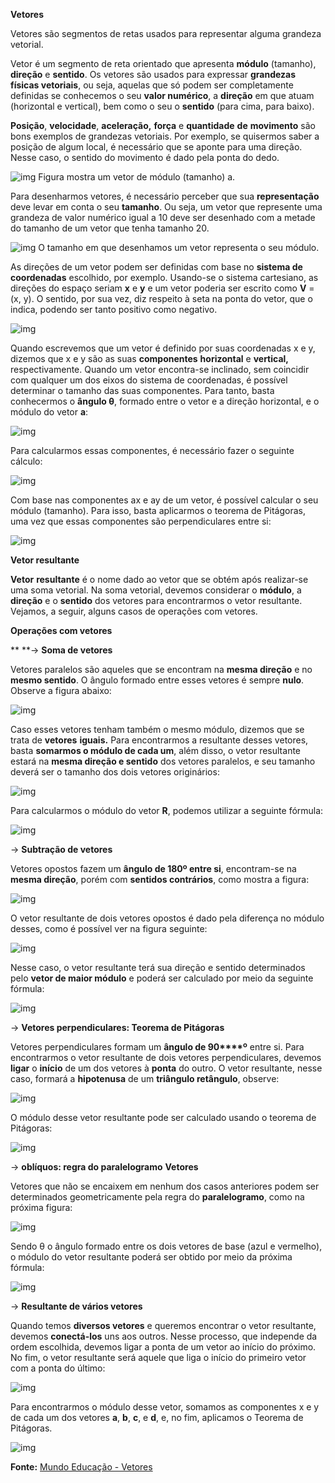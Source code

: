 **Vetores**

Vetores são segmentos de retas usados para representar alguma grandeza vetorial. 

Vetor é um segmento de reta orientado que apresenta **módulo** (tamanho), **direção** e **sentido**. Os vetores são usados para expressar **grandezas físicas vetoriais**, ou seja, aquelas que só podem ser completamente definidas se conhecemos o seu **valor numérico**, a **direção** em que atuam (horizontal e vertical), bem como o seu o **sentido** (para cima, para baixo).

**Posição**, **velocidade**, **aceleração,** **força** e **quantidade** **de** **movimento** são bons exemplos de grandezas vetoriais. Por exemplo, se quisermos saber a posição de algum local, é necessário que se aponte para uma direção. Nesse caso, o sentido do movimento é dado pela ponta do dedo.

![img](https://static.planejativo.com/uploads/novas/32cae66011b673159734ed1e2dbe0d7e.jpg)
Figura mostra um vetor de módulo (tamanho) a.

Para desenharmos vetores, é necessário perceber que sua **representação** deve levar em conta o seu **tamanho**. Ou seja, um vetor que represente uma grandeza de valor numérico igual a 10 deve ser desenhado com a metade do tamanho de um vetor que tenha tamanho 20.

![img](https://static.planejativo.com/uploads/novas/bd5933393e7b7e614d7715341c298cff.jpg)
O tamanho em que desenhamos um vetor representa o seu módulo.

As direções de um vetor podem ser definidas com base no **sistema de coordenadas** escolhido, por exemplo. Usando-se o sistema cartesiano, as direções do espaço seriam **x** e **y** e um vetor poderia ser escrito como **V** = (x, y). O sentido, por sua vez, diz respeito à seta na ponta do vetor, que o indica, podendo ser tanto positivo como negativo.

![img](https://static.planejativo.com/uploads/novas/383304a217a98db94bb779fc291147a4.jpg)

Quando escrevemos que um vetor é definido por suas coordenadas x e y, dizemos que x e y são as suas **componentes** **horizontal** e **vertical,** respectivamente. Quando um vetor encontra-se inclinado, sem coincidir com qualquer um dos eixos do sistema de coordenadas, é possível determinar o tamanho das suas componentes. Para tanto, basta conhecermos o **ângulo θ**, formado entre o vetor e a direção horizontal, e o módulo do vetor **a**:

![img](https://static.planejativo.com/uploads/novas/3d487c9f4f487cd49254efc41fda734f.jpg)

Para calcularmos essas componentes, é necessário fazer o seguinte cálculo:

![img](https://static.planejativo.com/uploads/novas/e4e71b43754957a6cbfdf103a3027520.jpg)

Com base nas componentes ax e ay de um vetor, é possível calcular o seu módulo (tamanho). Para isso, basta aplicarmos o teorema de Pitágoras, uma vez que essas componentes são perpendiculares entre si:

![img](https://static.planejativo.com/uploads/novas/79460d52562f73961b5d9f4f497d819f.jpg)

**Vetor resultante**

**Vetor** **resultante** é o nome dado ao vetor que se obtém após realizar-se uma soma vetorial. Na soma vetorial, devemos considerar o **módulo**, a **direção** e o **sentido** dos vetores para encontrarmos o vetor resultante. Vejamos, a seguir, alguns casos de operações com vetores.

**Operações com vetores**

**
**→ **Soma de vetores**

Vetores paralelos são aqueles que se encontram na **mesma direção** e no **mesmo sentido**. O ângulo formado entre esses vetores é sempre **nulo**. Observe a figura abaixo:

![img](https://static.planejativo.com/uploads/novas/b5aff8524fbdf01a84ace56217df85f9.jpg)

Caso esses vetores tenham também o mesmo módulo, dizemos que se trata de **vetores** **iguais.** Para encontrarmos a resultante desses vetores, basta **somarmos o módulo de cada um**, além disso, o vetor resultante estará na **mesma direção e sentido** dos vetores paralelos, e seu tamanho deverá ser o tamanho dos dois vetores originários:

![img](https://static.planejativo.com/uploads/novas/562ec098b74104ed4425e6ac756bd94e.jpg)

Para calcularmos o módulo do vetor **R**, podemos utilizar a seguinte fórmula:

![img](https://static.planejativo.com/uploads/novas/55225c47c3a114b9325c522ecef564e2.jpg)

→ **Subtração de vetores**

Vetores opostos fazem um **ângulo de 180º entre si**, encontram-se na **mesma direção**, porém com **sentidos contrários**, como mostra a figura:

![img](https://static.planejativo.com/uploads/novas/bb8b4e39fe280df5a57b4e795b44c8a0.jpg)

O vetor resultante de dois vetores opostos é dado pela diferença no módulo desses, como é possível ver na figura seguinte:

![img](https://static.planejativo.com/uploads/novas/7ca47c0c1bf904ab2c3b042e9647529f.jpg)

Nesse caso, o vetor resultante terá sua direção e sentido determinados pelo **vetor de maior módulo** e poderá ser calculado por meio da seguinte fórmula:

![img](https://static.planejativo.com/uploads/novas/3873a95c180f94e7dd0c0b632c5bdbac.png)

→ **Vetores perpendiculares: Teorema de Pitágoras**

Vetores perpendiculares formam um **ângulo de 90****º** entre si. Para encontrarmos o vetor resultante de dois vetores perpendiculares, devemos **ligar** o **início** de um dos vetores à **ponta** do outro. O vetor resultante, nesse caso, formará a **hipotenusa** de um **triângulo retângulo**, observe:

![img](https://static.planejativo.com/uploads/novas/75314d2dd9cbe792b855327abe4d66db.jpg)

O módulo desse vetor resultante pode ser calculado usando o teorema de Pitágoras:

![img](https://static.planejativo.com/uploads/novas/53c73577fed371a4b4f616944ce13a1b.jpg)

→ **oblíquos: regra do paralelogramo** **Vetores**

Vetores que não se encaixem em nenhum dos casos anteriores podem ser determinados geometricamente pela regra do **paralelogramo**, como na próxima figura:

![img](https://static.planejativo.com/uploads/novas/51fa1ebbe448358fe6046d51b70bf693.jpg)

Sendo θ o ângulo formado entre os dois vetores de base (azul e vermelho), o módulo do vetor resultante poderá ser obtido por meio da próxima fórmula:

![img](https://static.planejativo.com/uploads/novas/fbdd4fd3fc517457b63e09ea50bb85b9.jpg)

→ **Resultante de vários vetores**

Quando temos **diversos vetores** e queremos encontrar o vetor resultante, devemos **conectá-los** uns aos outros. Nesse processo, que independe da ordem escolhida, devemos ligar a ponta de um vetor ao início do próximo. No fim, o vetor resultante será aquele que liga o início do primeiro vetor com a ponta do último:

![img](https://static.planejativo.com/uploads/novas/31a1e80b907117a15699a925c856dae3.jpg)

Para encontrarmos o módulo desse vetor, somamos as componentes x e y de cada um dos vetores **a**, **b**, **c**, e **d**, e, no fim, aplicamos o Teorema de Pitágoras.

![img](https://static.planejativo.com/uploads/novas/9f36725ae221948e0004a8b684b62f47.jpg)



**Fonte:**
[Mundo Educação - Vetores](https://mundoeducacao.bol.uol.com.br/fisica/vetores.htm)